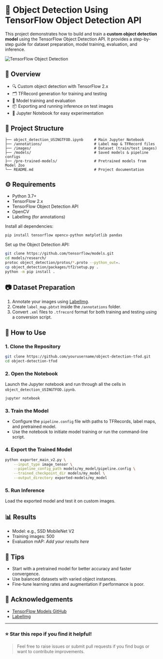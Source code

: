 # 🧠 Object Detection Using TensorFlow Object Detection API

This project demonstrates how to build and train a **custom object detection model** using the TensorFlow Object Detection API. It provides a step-by-step guide for dataset preparation, model training, evaluation, and inference.

![TensorFlow Object Detection](https://www.tensorflow.org/images/object_detection/architecture.svg)

## 📌 Overview

- 🔍 Custom object detection with TensorFlow 2.x
- 🗂️ TFRecord generation for training and testing
- 🧪 Model training and evaluation
- 📦 Exporting and running inference on test images
- 📒 Jupyter Notebook for easy experimentation

## 📁 Project Structure

```
├── object_detection_USINGTFOD.ipynb     # Main Jupyter Notebook
├── /annotations/                        # Label map & TFRecord files
├── /images/                             # Dataset (train/test images)
├── /models/                             # Saved models & pipeline configs
├── /pre-trained-models/                 # Pretrained models from Model Zoo
└── README.md                            # Project documentation
```

## ⚙️ Requirements

- Python 3.7+
- TensorFlow 2.x
- TensorFlow Object Detection API
- OpenCV
- LabelImg (for annotations)

Install all dependencies:

```bash
pip install tensorflow opencv-python matplotlib pandas
```

Set up the Object Detection API:

```bash
git clone https://github.com/tensorflow/models.git
cd models/research/
protoc object_detection/protos/*.proto --python_out=.
cp object_detection/packages/tf2/setup.py .
python -m pip install .
```

## 📷 Dataset Preparation

1. Annotate your images using [LabelImg](https://github.com/tzutalin/labelImg).
2. Create `label_map.pbtxt` inside the `/annotations` folder.
3. Convert `.xml` files to `.tfrecord` format for both training and testing using a conversion script.

## 🏁 How to Use

### 1. Clone the Repository

```bash
git clone https://github.com/yourusername/object-detection-tfod.git
cd object-detection-tfod
```

### 2. Open the Notebook

Launch the Jupyter notebook and run through all the cells in `object_detection_USINGTFOD.ipynb`.

```bash
jupyter notebook
```

### 3. Train the Model

- Configure the `pipeline.config` file with paths to TFRecords, label maps, and pretrained model.
- Use the notebook to initiate model training or run the command-line script.

### 4. Export the Trained Model

```bash
python exporter_main_v2.py \
    --input_type image_tensor \
    --pipeline_config_path models/my_model/pipeline.config \
    --trained_checkpoint_dir models/my_model \
    --output_directory exported-models/my_model
```

### 5. Run Inference

Load the exported model and test it on custom images.

## 📊 Results

- Model: e.g., SSD MobileNet V2
- Training images: 500
- Evaluation mAP: _Add your results here_

## 📎 Tips

- Start with a pretrained model for better accuracy and faster convergence.
- Use balanced datasets with varied object instances.
- Fine-tune learning rates and augmentation if performance is poor.

## 🤝 Acknowledgements

- [TensorFlow Models GitHub](https://github.com/tensorflow/models)
- [LabelImg](https://github.com/tzutalin/labelImg)

---

### ⭐ Star this repo if you find it helpful!

> Feel free to raise issues or submit pull requests if you find bugs or want to contribute improvements.
